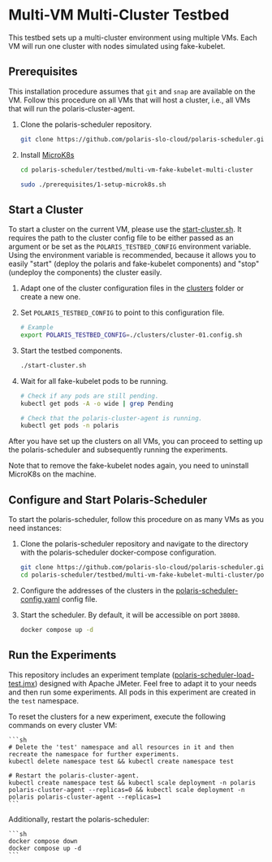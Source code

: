 # Multi-VM Multi-Cluster Testbed

This testbed sets up a multi-cluster environment using multiple VMs.
Each VM will run one cluster with nodes simulated using fake-kubelet.


## Prerequisites

This installation procedure assumes that `git` and `snap` are available on the VM.
Follow this procedure on all VMs that will host a cluster, i.e., all VMs that will run the polaris-cluster-agent.

1. Clone the polaris-scheduler repository.

    ```sh
    git clone https://github.com/polaris-slo-cloud/polaris-scheduler.git
    ```

2. Install [MicroK8s](https://microk8s.io)

    ```sh
    cd polaris-scheduler/testbed/multi-vm-fake-kubelet-multi-cluster

    sudo ./prerequisites/1-setup-microk8s.sh
    ```


## Start a Cluster

To start a cluster on the current VM, please use the [start-cluster.sh](./start-cluster.sh).
It requires the path to the cluster config file to be either passed as an argument or be set as the `POLARIS_TESTBED_CONFIG` environment variable.
Using the environment variable is recommended, because it allows you to easily "start" (deploy the polaris and fake-kubelet components) and "stop" (undeploy the components) the cluster easily.

1. Adapt one of the cluster configuration files in the [clusters](./clusters) folder or create a new one.

2. Set `POLARIS_TESTBED_CONFIG` to point to this configuration file.

    ```sh
    # Example
    export POLARIS_TESTBED_CONFIG=./clusters/cluster-01.config.sh
    ```

3. Start the testbed components.

    ```sh
    ./start-cluster.sh
    ```

4. Wait for all fake-kubelet pods to be running.

    ```sh
    # Check if any pods are still pending.
    kubectl get pods -A -o wide | grep Pending

    # Check that the polaris-cluster-agent is running.
    kubectl get pods -n polaris
    ```

After you have set up the clusters on all VMs, you can proceed to setting up the polaris-scheduler and subsequently running the experiments.

Note that to remove the fake-kubelet nodes again, you need to uninstall MicroK8s on the machine.


## Configure and Start Polaris-Scheduler

To start the polaris-scheduler, follow this procedure on as many VMs as you need instances:

1. Clone the polaris-scheduler repository and navigate to the directory with the polaris-scheduler docker-compose configuration.

    ```sh
    git clone https://github.com/polaris-slo-cloud/polaris-scheduler.git
    cd polaris-scheduler/testbed/multi-vm-fake-kubelet-multi-cluster/polaris-scheduler
    ```

2. Configure the addresses of the clusters in the [polaris-scheduler-config.yaml](./polaris-scheduler/polaris-scheduler-config.yaml) config file.

3. Start the scheduler. By default, it will be accessible on port `38080`.

    ```sh
    docker compose up -d
    ```


## Run the Experiments

This repository includes an experiment template ([polaris-scheduler-load-test.jmx](./polaris-scheduler-load-test.jmx)) designed with Apache JMeter.
Feel free to adapt it to your needs and then run some experiments.
All pods in this experiment are created in the `test` namespace.

To reset the clusters for a new experiment, execute the following commands on every cluster VM:

    ```sh
    # Delete the 'test' namespace and all resources in it and then recreate the namespace for further experiments.
    kubectl delete namespace test && kubectl create namespace test

    # Restart the polaris-cluster-agent.
    kubectl create namespace test && kubectl scale deployment -n polaris polaris-cluster-agent --replicas=0 && kubectl scale deployment -n polaris polaris-cluster-agent --replicas=1
    ```

Additionally, restart the polaris-scheduler:

    ```sh
    docker compose down
    docker compose up -d
    ```
